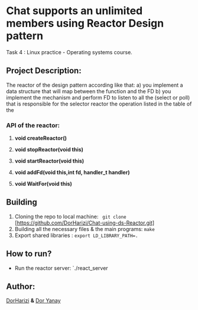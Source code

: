 # Chat supports an unlimited members using Reactor Design pattern </div>
Task 4 : Linux practice - Operating systems course.</div>

## Project Description:</div>
The reactor of the design pattern according like that: </div>
a) you implement a data structure that will map between the function and the FD </div>
b) you implement the mechanism and perform FD to listen to all the (select or poll) that is responsible for the selector </div>
   reactor the operation listed in the table of the </div>

### API of the reactor:</div>

1. **void createReactor()** 
</div>

2. **void stopReactor(void this)** 
</div>

3. **void startReactor(void this)** 
</div>

4. **void addFd(void this,int fd, handler_t handler)** 
</div>

5. **void WaitFor(void this)** 
</div>

## Building</div>
1. Cloning the repo to local machine: ` git clone` [https://github.com/DorHarizi/Chat-using-ds-Reactor.git] </div>
2. Building all the necessary files & the main programs:  `make` </div>
3. Export shared libraries : `export LD_LIBRARY_PATH=.` </div>
</div>

## How to run? </div>
- Run the reactor server: `./react_server </div>

## Author: </div>
[DorHarizi](https://github.com/DorHarizi "DorHarizi") **&** [Dor Yanay](https://github.com/DorYanay "Dor Yanay")</div>
